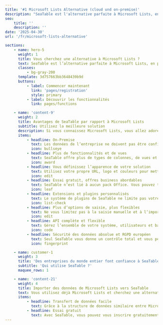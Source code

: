 ```yaml
---
title: '#1 Microsoft Lists Alternative (cloud und on-premise)'
description: "SeaTable est l'alternative parfaite à Microsoft Lists, en particulier pour les entreprises qui ne veulent pas stocker leurs données dans le cloud de Microsoft mais qui souhaitent garder le contrôle total avec un serveur auto-hébergé. SeaTable est la seule véritable alternative sur site."
seo:
    title: ''
    description: ''
date: '2025-04-30'
url: '/fr/microsoft-lists-alternative'

sections:
    - name: hero-5
      weight: 1
      title: Vous cherchez une alternative à Microsoft Lists ?
      text: SeaTable est l’alternative parfaite à Microsoft Lists, en particulier pour les entreprises qui ne souhaitent pas stocker leurs données dans le cloud Microsoft mais veulent garder un contrôle total grâce à un serveur auto-hébergé. SeaTable est la seule véritable alternative on-premise.
      classes:
          - bg-gray-200
      template: 3d757663bb3648439b9d
      buttons:
          - label: Commencer maintenant
            link: 'pages/registration'
            style: primary
          - label: Découvrir les fonctionnalités
            link: pages/functions

    - name: 'content-9'
      weight: 2
      title: Avantages de SeaTable par rapport à Microsoft Lists
      subtitle: Utilisez la meilleure solution
      description: Si vous connaissez Microsoft Lists, vous allez adorer SeaTable. SeaTable offre plus de fonctionnalités et, en tant que seule alternative, la possibilité d’exécuter SeaTable sur votre propre serveur, dans votre centre de données, avec votre domaine et votre identité visuelle.
      items:
          - headline: On-Premise
            text: Les données de l’entreprise ne doivent pas être confiées à des tiers, mais à un système SeaTable auto-hébergé.<br><br>Microsoft Lists n’est disponible que dans Office 365 via le cloud Microsoft. Avec SeaTable, vous décidez où installer votre système et qui a accès à vos données.<br><br>SeaTable fonctionne aussi bien sur des serveurs Linux que Windows, dédiés ou virtualisés. Même le fonctionnement en cluster est possible.
            icon: bullseye
          - headline: Plus de fonctionnalités et de vues
            text: SeaTable offre plus de types de colonnes, de vues et d’options de saisie.<br><br>Avec plus de 20 types de colonnes, SeaTable propose bien plus de possibilités de collecte de données que Microsoft Lists.<br><br>Seul SeaTable permet de lier des feuilles, la saisie via des formulaires web et d’afficher les données en Kanban ou en graphique.
            icon: award
          - headline: Vous définissez l’apparence de votre solution
            text: Utilisez votre propre URL, logo et couleurs pour mettre SeaTable à disposition de vos collaborateurs.<br><br>Impossible d’adapter Microsoft Lists à votre charte graphique, tout comme les autres produits Office 365. Vous devez faire avec ce qui est proposé.<br><br>SeaTable, c’est tout le contraire. Vous choisissez l’URL d’accès, les couleurs et le logo, et même les modèles dans SeaTable peuvent être personnalisés.
            icon: edit
          - headline: Essai gratuit, offres business abordables
            text: SeaTable n’est lié à aucun pack Office. Vous pouvez tester SeaTable facilement dans le cloud.<br><br>SeaTable existe en plusieurs versions. SeaTable Cloud propose toutes les fonctionnalités utilisateurs, pour tester SeaTable en toute simplicité. Le serveur SeaTable peut également être installé et testé gratuitement et sans engagement jusqu’à trois utilisateurs.
            icon: leaf
          - headline: Extensions et plugins personnalisés
            text: Le système de plugins de SeaTable ne limite pas votre imagination.<br><br>Vous avez besoin d’un affichage spécifique pour des données géographiques ? Aucun problème !<br><br>SeaTable propose son propre système de plugins, permettant d’étendre et d’adapter les fonctionnalités de SeaTable à vos besoins.
            icon: list-check
          - headline: Plus d’options de saisie, plus flexibles
            text: Ne vous limitez pas à la saisie manuelle et à l’import Excel avec Microsoft Lists.<br><br>Microsoft Lists propose moins de possibilités de saisie que SeaTable. Utilisez des formulaires web, des liens de partage et des “Data Collection Sheets” pour permettre à vos collaborateurs ou partenaires de saisir des données. Ainsi, vous pouvez consolider toutes les informations dans un seul système.
            icon: edit
          - headline: API complète et flexible
            text: Gérez l’ensemble de votre système, utilisateurs et bases via l’API.<br><br>Microsoft Lists ne propose pas d’API, ce qui rend difficile son intégration avec vos propres solutions.<br><br>L’API de SeaTable facilite tout cela. Vous disposez de toutes les fonctions API pour modifier les données d’une base, ainsi que de nombreuses autres pour les utilisateurs, chefs d’équipe et administrateurs système. Consultez notre [API Reference](https://api.seatable.com).
            icon: code
          - headline: Sécurité des données absolue et RGPD européen
            text: Seul SeaTable vous donne un contrôle total et vous permet de décider où sont stockées vos données.<br><br>Microsoft est une entreprise américaine et stocke ses données dans des centres de données américains. Si cela ne vous pose pas de problème, tant mieux. Mais si vous souhaitez contrôler totalement les flux et emplacements de stockage de vos données, utilisez un serveur SeaTable dédié. Ainsi, vous pouvez utiliser SeaTable pour des données sensibles ou personnelles, ou dans des secteurs nécessitant une protection accrue. Seul un système on-premise le permet.
            icon: fingerprint

    - name: customer-1
      weight: 3
      title: 'Des entreprises du monde entier font confiance à SeaTable'
      subtitle: 'Qui utilise SeaTable ?'
      maquee_rows: 1

    - name: 'content-21'
      weight: 4
      title: Importer des données de Microsoft Lists vers SeaTable
      text: Vous utilisez déjà Microsoft Lists et cherchez une alternative auto-hébergée. Le transfert de vos données de Lists vers SeaTable est très simple via export et import.
      items:
          - headline: Transfert de données facile
            text: Grâce à la structure de données similaire entre Microsoft Lists et SeaTable, vous pouvez migrer vos tableaux Lists existants vers SeaTable sans difficulté. Il suffit d’exporter vos tableaux au format CSV puis de les importer dans SeaTable. Rien de plus simple.
          - headline: Essai gratuit
            text: Avec SeaTable, vous pouvez vous inscrire gratuitement et sans engagement. Vous pouvez ainsi tester la migration de données en toute tranquillité.
---
```

